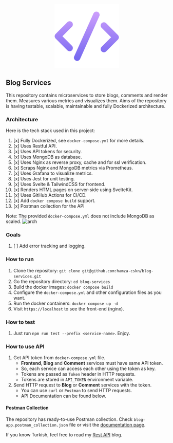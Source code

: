 <p align="center">
  <img style="width: 200px" src="https://github.com/hamza-cskn/blog-services/blob/main/frontend/static/favicon.png"/>
</p>

## Blog Services

This repository contains microservices to store blogs, comments and render them. Measures various metrics and visualizes them. Aims of the repository is having testable, scalable, maintainable and fully Dockerized architecture.

### Architecture
Here is the tech stack used in this project:
1. [x] Fully Dockerized, see `docker-compose.yml` for more details. <!-- todo -->
2. [x] Uses Restful API.
3. [x] Uses API tokens for security.
4. [x] Uses MongoDB as database.
5. [x] Uses Nginx as reverse proxy, cache and for ssl verification.
6. [x] Scraps Nginx and MongoDB metrics via Prometheus.
7. [x] Uses Grafana to visualize metrics.
8. [x] Uses Jest for unit testing.
9. [x] Uses Svelte & TailwindCSS for frontend.
10. [x] Renders HTML pages on server-side using SvelteKit.
11. [x] Uses GitHub Actions for CI/CD.
12. [x] Add `docker compose build` support.
13. [x] Postman collection for the API

Note: The provided `docker-compose.yml` does not include MongoDB as scaled.
![arch](https://github.com/hamza-cskn/blog-services/assets/36128276/a4e18198-f62a-44b7-99cf-f76bedf049dd)


### Goals
1. [ ] Add error tracking and logging.

### How to run
1. Clone the repository: `git clone git@github.com:hamza-cskn/blog-services.git`
2. Go the repository directory: `cd blog-services`
3. Build the docker images: `docker compose build`
4. Configure the `docker-compose.yml` and other configuration files as you want.
5. Run the docker containers: `docker compose up -d`
6. Visit `https://localhost` to see the front-end (nginx).

### How to test
1. Just run `npm run test --prefix <service-name>`. Enjoy.

### How to use API
1. Get API token from `docker-compose.yml` file.
   * **Frontend**, **Blog** and **Comment** services must have same API token.
   * So, each service can access each other using the token as key.
   * Tokens are passed as `Token` header in HTTP requests.
   * Tokens are stored in `API_TOKEN` environment variable.
2. Send HTTP request to **Blog** or **Comment** services with the token.
   * You can use `curl` or `Postman` to send HTTP requests.
   * API Documentation can be found below.

#### Postman Collection
The repository has ready-to-use Postman collection. Check `blog-app.postman_collection.json` file or visit the [documentation page](https://documenter.getpostman.com/view/24413595/2s9YC5zDD7).

If you know Turkish, feel free to read my [Rest API](https://medium.com/software-development-turkey/rest-api-nedir-standartları-nelerdir-ca1c7d7d0502) blog.
